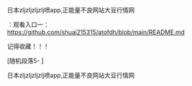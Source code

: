 日本zljzljzljzlj喷app,正能量不良网站大豆行情网

：观看入口一：https://github.com/shuai215315/atofdh/blob/main/README.md


记得收藏！！！



[随机段落5-
]






日本zljzljzljzlj喷app,正能量不良网站大豆行情网
